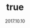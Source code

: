 ---
wip: "True"
id: "19770"
title:
  de: "Vergilbte Schatzkarte eines Meisterdiebes"
  en: "Timeworn Thief's Map"
  fr: "Carte de portail magique caché"
  ja: "転送魔紋の地図:深層"
  cn: "深层传送魔纹的地图"
  ko: "심층 전송 마법문양 지도"
layout: treasuremap
page_type: guide
categories: "treasuremap"
instanceType: "treasuremap"
date: "2017.10.10"
patchNumber: "4.1"
patchName: "The Legend Returns"
expac: "sb"
image: "/assets/img/content/klassen/Chocobo.webp"
terms:
    - term: "TreasureMaps"
    - term: "The Legend Returns"
sortid: 14
order: 14
plvl: 70
slug: "vergilbte_schatzkarte_eines_meisterdiebes"
maxpartysize: 8
treasuredungeons:
  - name: "the Hidden Canals of Uznair"
zones:
  - zonename: "The Lochs"
    fullimage: "/assets/img/treasuremaps/Vergilbte Schatzkarte eines Meisterdiebes/Das Fenn.webp"
    subimage:
      - "/assets/img/treasuremaps/Vergilbte Schatzkarte eines Meisterdiebes/Das Fenn/A.webp"
      - "/assets/img/treasuremaps/Vergilbte Schatzkarte eines Meisterdiebes/Das Fenn/B.webp"
      - "/assets/img/treasuremaps/Vergilbte Schatzkarte eines Meisterdiebes/Das Fenn/C.webp"
      - "/assets/img/treasuremaps/Vergilbte Schatzkarte eines Meisterdiebes/Das Fenn/D.webp"
  - zonename: "Yanxia"
    fullimage: "/assets/img/treasuremaps/Vergilbte Schatzkarte eines Meisterdiebes/Yanxia.webp"
    subimage:
      - "/assets/img/treasuremaps/Vergilbte Schatzkarte eines Meisterdiebes/Yanxia/A.webp"
      - "/assets/img/treasuremaps/Vergilbte Schatzkarte eines Meisterdiebes/Yanxia/B.webp"
      - "/assets/img/treasuremaps/Vergilbte Schatzkarte eines Meisterdiebes/Yanxia/C.webp"
      - "/assets/img/treasuremaps/Vergilbte Schatzkarte eines Meisterdiebes/Yanxia/D.webp"
  - zonename: "The Azim Steppe"
    fullimage: "/assets/img/treasuremaps/Vergilbte Schatzkarte eines Meisterdiebes/Azim-Steppe.webp"
    subimage:
      - "/assets/img/treasuremaps/Vergilbte Schatzkarte eines Meisterdiebes/Azim-Steppe/A.webp"
      - "/assets/img/treasuremaps/Vergilbte Schatzkarte eines Meisterdiebes/Azim-Steppe/B.webp"
  - zonename: "The Ruby Sea"
    fullimage: "/assets/img/treasuremaps/Vergilbte Schatzkarte eines Meisterdiebes/Rubinsee.webp"
    subimage:
      - "/assets/img/treasuremaps/Vergilbte Schatzkarte eines Meisterdiebes/Rubinsee/A.webp"
      - "/assets/img/treasuremaps/Vergilbte Schatzkarte eines Meisterdiebes/Rubinsee/B.webp"
      - "/assets/img/treasuremaps/Vergilbte Schatzkarte eines Meisterdiebes/Rubinsee/C.webp"
      - "/assets/img/treasuremaps/Vergilbte Schatzkarte eines Meisterdiebes/Rubinsee/D.webp"
      - "/assets/img/treasuremaps/Vergilbte Schatzkarte eines Meisterdiebes/Rubinsee/E.webp"
---